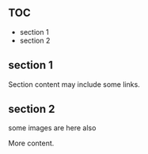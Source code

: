 ## TOC

* section 1
* section 2

## section 1

Section content may include some links.

## section 2

some images are here also

More content.
